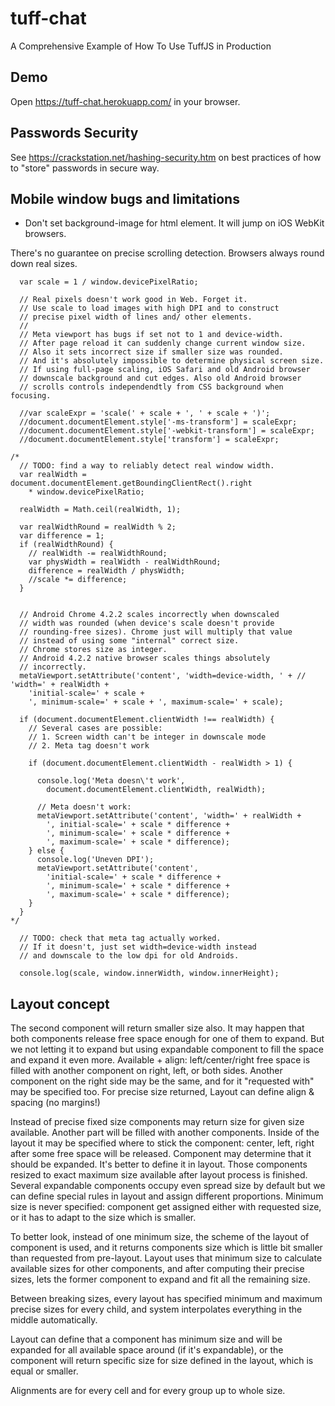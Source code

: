 # tuff-chat
A Comprehensive Example of How To Use TuffJS in Production

## Demo
Open https://tuff-chat.herokuapp.com/ in your browser.

## Passwords Security
See https://crackstation.net/hashing-security.htm on best practices of how to "store" passwords in secure way.

## Mobile window bugs and limitations

- Don't set background-image for html element. It will jump on iOS WebKit browsers.

There's no guarantee on precise scrolling detection. Browsers always
round down real sizes.

```
  var scale = 1 / window.devicePixelRatio;

  // Real pixels doesn't work good in Web. Forget it.
  // Use scale to load images with high DPI and to construct
  // precise pixel width of lines and/ other elements.
  //
  // Meta viewport has bugs if set not to 1 and device-width.
  // After page reload it can suddenly change current window size.
  // Also it sets incorrect size if smaller size was rounded.
  // And it's absolutely impossible to determine physical screen size.
  // If using full-page scaling, iOS Safari and old Android browser
  // downscale background and cut edges. Also old Android browser
  // scrolls controls independendtly from CSS background when focusing.

  //var scaleExpr = 'scale(' + scale + ', ' + scale + ')';
  //document.documentElement.style['-ms-transform'] = scaleExpr;
  //document.documentElement.style['-webkit-transform'] = scaleExpr;
  //document.documentElement.style['transform'] = scaleExpr;

/*
  // TODO: find a way to reliably detect real window width.
  var realWidth = document.documentElement.getBoundingClientRect().right
    * window.devicePixelRatio;

  realWidth = Math.ceil(realWidth, 1);

  var realWidthRound = realWidth % 2;
  var difference = 1;
  if (realWidthRound) {
    // realWidth -= realWidthRound;
    var physWidth = realWidth - realWidthRound;
    difference = realWidth / physWidth;
    //scale *= difference;
  }


  // Android Chrome 4.2.2 scales incorrectly when downscaled
  // width was rounded (when device's scale doesn't provide
  // rounding-free sizes). Chrome just will multiply that value
  // instead of using some "internal" correct size.
  // Chrome stores size as integer.
  // Android 4.2.2 native browser scales things absolutely
  // incorrectly.
  metaViewport.setAttribute('content', 'width=device-width, ' + // 'width=' + realWidth +
    'initial-scale=' + scale +
    ', minimum-scale=' + scale + ', maximum-scale=' + scale);

  if (document.documentElement.clientWidth !== realWidth) {
    // Several cases are possible:
    // 1. Screen width can't be integer in downscale mode
    // 2. Meta tag doesn't work

    if (document.documentElement.clientWidth - realWidth > 1) {

      console.log('Meta doesn\'t work',
        document.documentElement.clientWidth, realWidth);
 
      // Meta doesn't work:
      metaViewport.setAttribute('content', 'width=' + realWidth +
        ', initial-scale=' + scale * difference +
        ', minimum-scale=' + scale * difference +
        ', maximum-scale=' + scale * difference);
    } else {
      console.log('Uneven DPI');
      metaViewport.setAttribute('content',
        'initial-scale=' + scale * difference +
        ', minimum-scale=' + scale * difference +
        ', maximum-scale=' + scale * difference);
    }
  }
*/

  // TODO: check that meta tag actually worked.
  // If it doesn't, just set width=device-width instead
  // and downscale to the low dpi for old Androids.

  console.log(scale, window.innerWidth, window.innerHeight);
```

## Layout concept

The second component will return smaller size also.
It may happen that both components release free space enough
for one of them to expand.
But we not letting it to expand but using expandable component
to fill the space and expand it even more.
Available + align: left/center/right
free space is filled with another component on right, left,
or both sides. Another component on the right side may be
the same, and for it "requested with" may be specified too.
For precise size returned, Layout can define align & spacing
(no margins!)

Instead of precise fixed size components may return size
for given size available. Another part will be filled with
another components.
Inside of the layout it may be specified where to stick
the component: center, left, right after some free space will be
released. Component may determine that it should be expanded.
It's better to define it in layout. Those components resized
to exact maximum size available after layout process is finished.
Several expandable components occupy even spread size by default
but we can define special rules in layout and assign different
proportions.
Minimum size is never specified: component get assigned either
with requested size, or it has to adapt to the size which is
smaller.

To better look, instead of one minimum size, the scheme
of the layout of component is used, and it returns components
size which is little bit smaller than requested from pre-layout.
Layout uses that minimum size to calculate available sizes for
other components, and after computing their precise sizes,
lets the former component to expand and fit all the remaining size.

Between breaking sizes, every layout has specified minimum and
maximum precise sizes for every child, and system interpolates
everything in the middle automatically.

Layout can define that a component has minimum size and will be
expanded for all available space around (if it's expandable),
or the component will return specific size for size defined in
the layout, which is equal or smaller.

Alignments are for every cell and for every group up to whole size.

